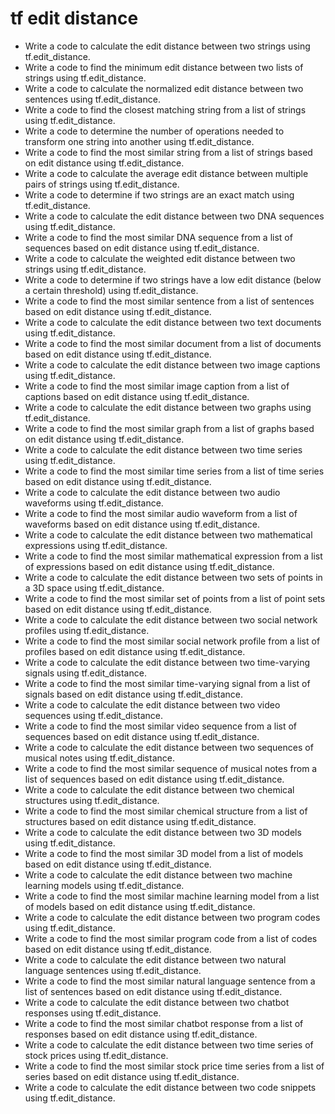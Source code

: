 # tf edit distance

- Write a code to calculate the edit distance between two strings using tf.edit_distance.
- Write a code to find the minimum edit distance between two lists of strings using tf.edit_distance.
- Write a code to calculate the normalized edit distance between two sentences using tf.edit_distance.
- Write a code to find the closest matching string from a list of strings using tf.edit_distance.
- Write a code to determine the number of operations needed to transform one string into another using tf.edit_distance.
- Write a code to find the most similar string from a list of strings based on edit distance using tf.edit_distance.
- Write a code to calculate the average edit distance between multiple pairs of strings using tf.edit_distance.
- Write a code to determine if two strings are an exact match using tf.edit_distance.
- Write a code to calculate the edit distance between two DNA sequences using tf.edit_distance.
- Write a code to find the most similar DNA sequence from a list of sequences based on edit distance using tf.edit_distance.
- Write a code to calculate the weighted edit distance between two strings using tf.edit_distance.
- Write a code to determine if two strings have a low edit distance (below a certain threshold) using tf.edit_distance.
- Write a code to find the most similar sentence from a list of sentences based on edit distance using tf.edit_distance.
- Write a code to calculate the edit distance between two text documents using tf.edit_distance.
- Write a code to find the most similar document from a list of documents based on edit distance using tf.edit_distance.
- Write a code to calculate the edit distance between two image captions using tf.edit_distance.
- Write a code to find the most similar image caption from a list of captions based on edit distance using tf.edit_distance.
- Write a code to calculate the edit distance between two graphs using tf.edit_distance.
- Write a code to find the most similar graph from a list of graphs based on edit distance using tf.edit_distance.
- Write a code to calculate the edit distance between two time series using tf.edit_distance.
- Write a code to find the most similar time series from a list of time series based on edit distance using tf.edit_distance.
- Write a code to calculate the edit distance between two audio waveforms using tf.edit_distance.
- Write a code to find the most similar audio waveform from a list of waveforms based on edit distance using tf.edit_distance.
- Write a code to calculate the edit distance between two mathematical expressions using tf.edit_distance.
- Write a code to find the most similar mathematical expression from a list of expressions based on edit distance using tf.edit_distance.
- Write a code to calculate the edit distance between two sets of points in a 3D space using tf.edit_distance.
- Write a code to find the most similar set of points from a list of point sets based on edit distance using tf.edit_distance.
- Write a code to calculate the edit distance between two social network profiles using tf.edit_distance.
- Write a code to find the most similar social network profile from a list of profiles based on edit distance using tf.edit_distance.
- Write a code to calculate the edit distance between two time-varying signals using tf.edit_distance.
- Write a code to find the most similar time-varying signal from a list of signals based on edit distance using tf.edit_distance.
- Write a code to calculate the edit distance between two video sequences using tf.edit_distance.
- Write a code to find the most similar video sequence from a list of sequences based on edit distance using tf.edit_distance.
- Write a code to calculate the edit distance between two sequences of musical notes using tf.edit_distance.
- Write a code to find the most similar sequence of musical notes from a list of sequences based on edit distance using tf.edit_distance.
- Write a code to calculate the edit distance between two chemical structures using tf.edit_distance.
- Write a code to find the most similar chemical structure from a list of structures based on edit distance using tf.edit_distance.
- Write a code to calculate the edit distance between two 3D models using tf.edit_distance.
- Write a code to find the most similar 3D model from a list of models based on edit distance using tf.edit_distance.
- Write a code to calculate the edit distance between two machine learning models using tf.edit_distance.
- Write a code to find the most similar machine learning model from a list of models based on edit distance using tf.edit_distance.
- Write a code to calculate the edit distance between two program codes using tf.edit_distance.
- Write a code to find the most similar program code from a list of codes based on edit distance using tf.edit_distance.
- Write a code to calculate the edit distance between two natural language sentences using tf.edit_distance.
- Write a code to find the most similar natural language sentence from a list of sentences based on edit distance using tf.edit_distance.
- Write a code to calculate the edit distance between two chatbot responses using tf.edit_distance.
- Write a code to find the most similar chatbot response from a list of responses based on edit distance using tf.edit_distance.
- Write a code to calculate the edit distance between two time series of stock prices using tf.edit_distance.
- Write a code to find the most similar stock price time series from a list of series based on edit distance using tf.edit_distance.
- Write a code to calculate the edit distance between two code snippets using tf.edit_distance.